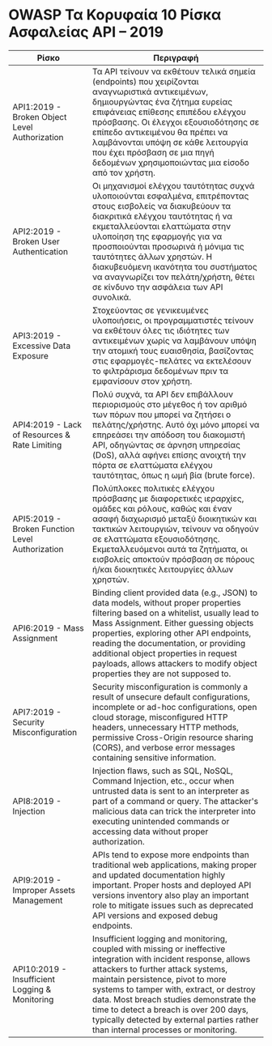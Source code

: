 OWASP Τα Κορυφαία 10 Ρίσκα Ασφαλείας API – 2019
======================================

| Ρίσκο | Περιγραφή |
| ---- | ----------- |
| API1:2019 - Broken Object Level Authorization | Τα API τείνουν να εκθέτουν τελικά σημεία (endpoints) που χειρίζονται αναγνωριστικά αντικειμένων, δημιουργώντας ένα ζήτημα ευρείας επιφάνειας επίθεσης επιπέδου ελέγχου πρόσβασης. Οι έλεγχοι εξουσιοδότησης σε επίπεδο αντικειμένου θα πρέπει να λαμβάνονται υπόψη σε κάθε λειτουργία που έχει πρόσβαση σε μια πηγή δεδομένων χρησιμοποιώντας μια είσοδο από τον χρήστη. |
| API2:2019 - Broken User Authentication | Οι μηχανισμοί ελέγχου ταυτότητας συχνά υλοποιούνται εσφαλμένα, επιτρέποντας στους εισβολείς να διακυβεύουν τα διακριτικά ελέγχου ταυτότητας ή να εκμεταλλεύονται ελαττώματα στην υλοποίηση της εφαρμογής για να προσποιούνται προσωρινά ή μόνιμα τις ταυτότητες άλλων χρηστών. Η διακυβευόμενη ικανότητα του συστήματος να αναγνωρίζει τον πελάτη/χρήστη, θέτει σε κίνδυνο την ασφάλεια των API συνολικά. |
| API3:2019 - Excessive Data Exposure | Στοχεύοντας σε γενικευμένες υλοποιήσεις, οι προγραμματιστές τείνουν να εκθέτουν όλες τις ιδιότητες των αντικειμένων χωρίς να λαμβάνουν υπόψη την ατομική τους ευαισθησία, βασίζοντας στις εφαρμογές-πελάτες να εκτελέσουν το φιλτράρισμα δεδομένων πριν τα εμφανίσουν στον χρήστη. |
| API4:2019 - Lack of Resources & Rate Limiting | Πολύ συχνά, τα API δεν επιβάλλουν περιορισμούς στο μέγεθος ή τον αριθμό των πόρων που μπορεί να ζητήσει ο πελάτης/χρήστης. Αυτό όχι μόνο μπορεί να επηρεάσει την απόδοση του διακομιστή API, οδηγώντας σε άρνηση υπηρεσίας (DoS), αλλά αφήνει επίσης ανοιχτή την πόρτα σε ελαττώματα ελέγχου ταυτότητας, όπως η ωμή βία (brute force). |
| API5:2019 - Broken Function Level Authorization | Πολύπλοκες πολιτικές ελέγχου πρόσβασης με διαφορετικές ιεραρχίες, ομάδες και ρόλους, καθώς και έναν ασαφή διαχωρισμό μεταξύ διοικητικών και τακτικών λειτουργιών, τείνουν να οδηγούν σε ελαττώματα εξουσιοδότησης. Εκμεταλλευόμενοι αυτά τα ζητήματα, οι εισβολείς αποκτούν πρόσβαση σε πόρους ή/και διοικητικές λειτουργίες άλλων χρηστών. |
| API6:2019 - Mass Assignment | Binding client provided data (e.g., JSON) to data models, without proper properties filtering based on a whitelist, usually lead to Mass Assignment. Either guessing objects properties, exploring other API endpoints, reading the documentation, or providing additional object properties in request payloads, allows attackers to modify object properties they are not supposed to. |
| API7:2019 - Security Misconfiguration | Security misconfiguration is commonly a result of unsecure default configurations, incomplete or ad-hoc configurations, open cloud storage, misconfigured HTTP headers, unnecessary HTTP methods, permissive Cross-Origin resource sharing (CORS), and verbose error messages containing sensitive information. |
| API8:2019 - Injection | Injection flaws, such as SQL, NoSQL, Command Injection, etc., occur when untrusted data is sent to an interpreter as part of a command or query. The attacker's malicious data can trick the interpreter into executing unintended commands or accessing data without proper authorization. |
| API9:2019 - Improper Assets Management | APIs tend to expose more endpoints than traditional web applications, making proper and updated documentation highly important. Proper hosts and deployed API versions inventory also play an important role to mitigate issues such as deprecated API versions and exposed debug endpoints. |
| API10:2019 - Insufficient Logging & Monitoring | Insufficient logging and monitoring, coupled with missing or ineffective integration with incident response, allows attackers to further attack systems, maintain persistence, pivot to more systems to tamper with, extract, or destroy data. Most breach studies demonstrate the time to detect a breach is over 200 days, typically detected by external parties rather than internal processes or monitoring. |
